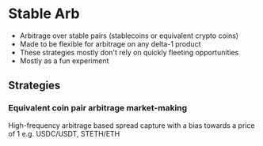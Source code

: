 # Stable Arb
- Arbitrage over stable pairs (stablecoins or equivalent crypto coins)
- Made to be flexible for arbitrage on any delta-1 product
- These strategies mostly don't rely on quickly fleeting opportunities
- Mostly as a fun experiment

## Strategies
### Equivalent coin pair arbitrage market-making
High-frequency arbitrage based spread capture with a bias towards a price of 1
e.g. USDC/USDT, STETH/ETH
